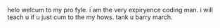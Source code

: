 helo welcum to my pro fyle. i am the very expiryence coding man. i will teach u if u just cum to the my hows. tank u barry march.
